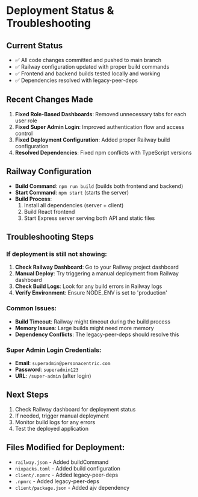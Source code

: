 # Deployment Status & Troubleshooting

## Current Status
- ✅ All code changes committed and pushed to main branch
- ✅ Railway configuration updated with proper build commands
- ✅ Frontend and backend builds tested locally and working
- ✅ Dependencies resolved with legacy-peer-deps

## Recent Changes Made
1. **Fixed Role-Based Dashboards**: Removed unnecessary tabs for each user role
2. **Fixed Super Admin Login**: Improved authentication flow and access control
3. **Fixed Deployment Configuration**: Added proper Railway build configuration
4. **Resolved Dependencies**: Fixed npm conflicts with TypeScript versions

## Railway Configuration
- **Build Command**: `npm run build` (builds both frontend and backend)
- **Start Command**: `npm start` (starts the server)
- **Build Process**: 
  1. Install all dependencies (server + client)
  2. Build React frontend
  3. Start Express server serving both API and static files

## Troubleshooting Steps

### If deployment is still not showing:
1. **Check Railway Dashboard**: Go to your Railway project dashboard
2. **Manual Deploy**: Try triggering a manual deployment from Railway dashboard
3. **Check Build Logs**: Look for any build errors in Railway logs
4. **Verify Environment**: Ensure NODE_ENV is set to 'production'

### Common Issues:
- **Build Timeout**: Railway might timeout during the build process
- **Memory Issues**: Large builds might need more memory
- **Dependency Conflicts**: The legacy-peer-deps should resolve this

### Super Admin Login Credentials:
- **Email**: `superadmin@personacentric.com`
- **Password**: `superadmin123`
- **URL**: `/super-admin` (after login)

## Next Steps
1. Check Railway dashboard for deployment status
2. If needed, trigger manual deployment
3. Monitor build logs for any errors
4. Test the deployed application

## Files Modified for Deployment:
- `railway.json` - Added buildCommand
- `nixpacks.toml` - Added build configuration
- `client/.npmrc` - Added legacy-peer-deps
- `.npmrc` - Added legacy-peer-deps
- `client/package.json` - Added ajv dependency
